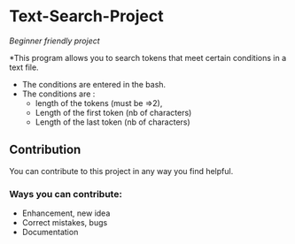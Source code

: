 # Text-Search-Project

*Beginner friendly project*

*This program allows you to search tokens that meet certain conditions in a text file.
* The conditions are entered in the bash. 
* The conditions are : 
	* length of the tokens (must be =>2), 
	* Length of the first token (nb of characters)
	* Length of the last token (nb of characters)

## Contribution
You can contribute to this project in any way you find helpful. 

### Ways you can contribute:
* Enhancement, new idea
* Correct mistakes, bugs
* Documentation
